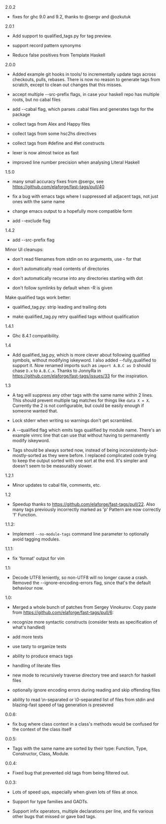 2.0.2

* fixes for ghc 9.0 and 9.2, thanks to @sergv and @ozkutuk

2.0.1

* Add support to qualified_tags.py for tag preview.

* support record pattern synonyms

* Reduce false positives from Template Haskell

2.0.0

* Added example git hooks in tools/ to incrementally update tags across
checkouts, pulls, rebases.  There is now no reason to generate tags from
scratch, except to clean out changes that this misses.

* accept multiple --src-prefix flags, in case your haskell repo has multiple
roots, but no cabal files

* add --cabal flag, which parses .cabal files and generates tags for the package

* collect tags from Alex and Happy files

* collect tags from some hsc2hs directives

* collect tags from #define and #let constructs

* lexer is now almost twice as fast

* improved line number precision when analysing Literal Haskell

1.5.0

* many small accuracy fixes from @sergv, see
<https://github.com/elaforge/fast-tags/pull/40>

* fix a bug with emacs tags where I suppressed all adjacent tags,
not just ones with the same name

* change emacs output to a hopefully more compatible form

* add --exclude flag

1.4.2

* add --src-prefix flag

Minor UI cleanups:

* don't read filenames from stdin on no arguments, use - for that

* don't automatically read contents of directories

* don't automatically recurse into any directories starting with dot

* don't follow symlinks by default when -R is given

Make qualified tags work better:

* qualified_tag.py: strip leading and trailing dots

* make qualified_tag.py retry qualified tags without qualification

1.4.1

* Ghc 8.4.1 compatibility.

1.4

* Add qualified_tag.py, which is more clever about following qualified symbols,
without modifying iskeyword.  I also added --fully_qualified to support it.
Now renamed imports such as `import A.B.C as D` should chase `D.x` to
`A.B.C.x`.  Thanks to JonnyRa in https://github.com/elaforge/fast-tags/issues/33
for the inspiration.

1.3

* A tag will suppress any other tags with the same name within 2 lines.
This should prevent multiple tag matches for things like `data X = X`.
Currently the 2 is not configurable, but could be easily enough if someone
wanted that.

* Lock stderr when writing so warnings don't get scrambled.

* A --qualified flag which emits tags qualified by module name.  There's an
example vimrc line that can use that without having to permanently modify
iskeyword.

* Tags should be always sorted now, instead of being
inconsistently-but-mostly-sorted as they were before.  I replaced
complicated code trying to keep the output sorted with one sort at the end.
It's simpler and doesn't seem to be measurably slower.

1.2.1

* Minor updates to cabal file, comments, etc.

1.2

* Speedup thanks to <https://github.com/elaforge/fast-tags/pull/22>.
Also many tags previously incorrectly marked as 'p' Pattern are now
correctly 'f' Function.

1.1.2:

* Implement `--no-module-tags` command line parameter to optionally avoid
tagging modules.

1.1.1:

* fix 'format' output for vim

1.1:

* Decode UTF8 leniently, so non-UTF8 will no longer cause a crash.  Removed
the --ignore-encoding-errors flag, since that's the default behaviour now.

1.0:

* Merged a whole bunch of patches from Sergey Vinokurov.  Copy paste from
<https://github.com/elaforge/fast-tags/pull/6>:

* recognize more syntactic constructs (consider tests as specification of
what's handled)

* add more tests

* use tasty to organize tests

* ability to produce emacs tags

* handling of literate files

* new mode to recursively traverse directory tree and search for haskell files

* optionally ignore encoding errors during reading and skip offending files

* ability to read \n-separated or \0-separated list of files from stdin
and blazing-fast speed of tag generation is presevred

0.0.6:

* fix bug where class context in a class's methods would be confused for the
context of the class itself

0.0.5:

* Tags with the same name are sorted by their type: Function, Type,
Constructor, Class, Module.

0.0.4:

* Fixed bug that prevented old tags from being filtered out.

0.0.3:

* Lots of speed ups, especially when given lots of files at once.

* Support for type families and GADTs.

* Support infix operators, multiple declarations per line, and fix various
other bugs that missed or gave bad tags.
